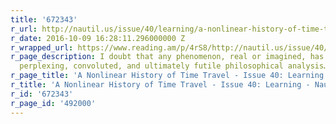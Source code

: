 ```yaml
---
title: '672343'
r_url: http://nautil.us/issue/40/learning/a-nonlinear-history-of-time-travel
r_date: 2016-10-09 16:28:11.296000000 Z
r_wrapped_url: https://www.reading.am/p/4rS8/http://nautil.us/issue/40/learning/a-nonlinear-history-of-time-travel
r_page_description: I doubt that any phenomenon, real or imagined, has inspired more
  perplexing, convoluted, and ultimately futile philosophical analysis…
r_page_title: 'A Nonlinear History of Time Travel - Issue 40: Learning - Nautilus'
r_title: 'A Nonlinear History of Time Travel - Issue 40: Learning - Nautilus'
r_id: '672343'
r_page_id: '492000'
---
```


